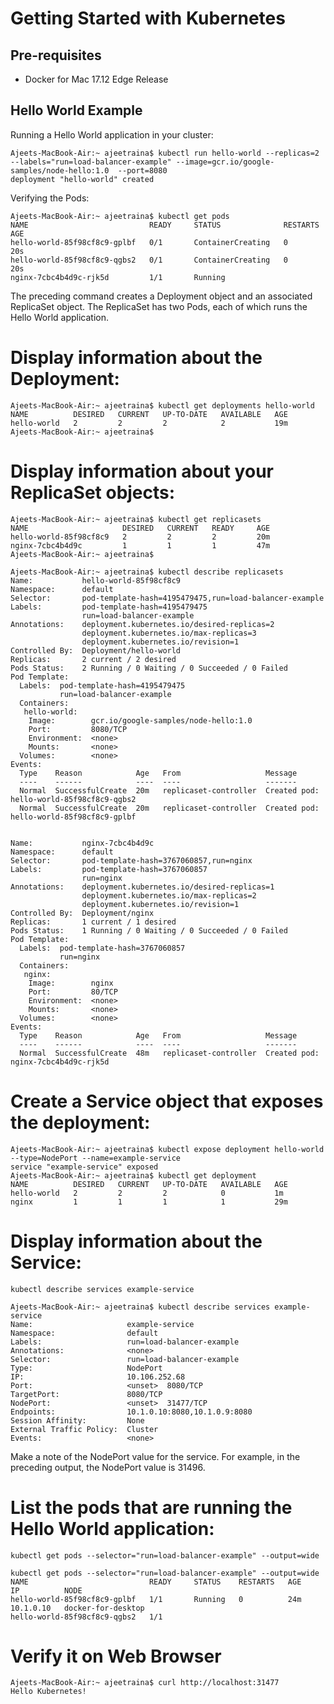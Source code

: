 # Getting Started with Kubernetes

## Pre-requisites

- Docker for Mac 17.12 Edge Release

## Hello World Example

Running a Hello World application in your cluster:


```
Ajeets-MacBook-Air:~ ajeetraina$ kubectl run hello-world --replicas=2 --labels="run=load-balancer-example" --image=gcr.io/google-samples/node-hello:1.0  --port=8080
deployment "hello-world" created
```

Verifying the Pods:

```
Ajeets-MacBook-Air:~ ajeetraina$ kubectl get pods
NAME                           READY     STATUS              RESTARTS   AGE
hello-world-85f98cf8c9-gplbf   0/1       ContainerCreating   0          20s
hello-world-85f98cf8c9-qgbs2   0/1       ContainerCreating   0          20s
nginx-7cbc4b4d9c-rjk5d         1/1       Running
```

The preceding command creates a Deployment object and an associated ReplicaSet object. 
The ReplicaSet has two Pods, each of which runs the Hello World application.

# Display information about the Deployment:

```
Ajeets-MacBook-Air:~ ajeetraina$ kubectl get deployments hello-world
NAME          DESIRED   CURRENT   UP-TO-DATE   AVAILABLE   AGE
hello-world   2         2         2            2           19m
Ajeets-MacBook-Air:~ ajeetraina$ 

```

# Display information about your ReplicaSet objects:


```
Ajeets-MacBook-Air:~ ajeetraina$ kubectl get replicasets
NAME                     DESIRED   CURRENT   READY     AGE
hello-world-85f98cf8c9   2         2         2         20m
nginx-7cbc4b4d9c         1         1         1         47m
Ajeets-MacBook-Air:~ ajeetraina$ 
```

```
Ajeets-MacBook-Air:~ ajeetraina$ kubectl describe replicasets
Name:           hello-world-85f98cf8c9
Namespace:      default
Selector:       pod-template-hash=4195479475,run=load-balancer-example
Labels:         pod-template-hash=4195479475
                run=load-balancer-example
Annotations:    deployment.kubernetes.io/desired-replicas=2
                deployment.kubernetes.io/max-replicas=3
                deployment.kubernetes.io/revision=1
Controlled By:  Deployment/hello-world
Replicas:       2 current / 2 desired
Pods Status:    2 Running / 0 Waiting / 0 Succeeded / 0 Failed
Pod Template:
  Labels:  pod-template-hash=4195479475
           run=load-balancer-example
  Containers:
   hello-world:
    Image:        gcr.io/google-samples/node-hello:1.0
    Port:         8080/TCP
    Environment:  <none>
    Mounts:       <none>
  Volumes:        <none>
Events:
  Type    Reason            Age   From                   Message
  ----    ------            ----  ----                   -------
  Normal  SuccessfulCreate  20m   replicaset-controller  Created pod: hello-world-85f98cf8c9-qgbs2
  Normal  SuccessfulCreate  20m   replicaset-controller  Created pod: hello-world-85f98cf8c9-gplbf


Name:           nginx-7cbc4b4d9c
Namespace:      default
Selector:       pod-template-hash=3767060857,run=nginx
Labels:         pod-template-hash=3767060857
                run=nginx
Annotations:    deployment.kubernetes.io/desired-replicas=1
                deployment.kubernetes.io/max-replicas=2
                deployment.kubernetes.io/revision=1
Controlled By:  Deployment/nginx
Replicas:       1 current / 1 desired
Pods Status:    1 Running / 0 Waiting / 0 Succeeded / 0 Failed
Pod Template:
  Labels:  pod-template-hash=3767060857
           run=nginx
  Containers:
   nginx:
    Image:        nginx
    Port:         80/TCP
    Environment:  <none>
    Mounts:       <none>
  Volumes:        <none>
Events:
  Type    Reason            Age   From                   Message
  ----    ------            ----  ----                   -------
  Normal  SuccessfulCreate  48m   replicaset-controller  Created pod: nginx-7cbc4b4d9c-rjk5d

```

# Create a Service object that exposes the deployment:




```
Ajeets-MacBook-Air:~ ajeetraina$ kubectl expose deployment hello-world --type=NodePort --name=example-service
service "example-service" exposed
Ajeets-MacBook-Air:~ ajeetraina$ kubectl get deployment
NAME          DESIRED   CURRENT   UP-TO-DATE   AVAILABLE   AGE
hello-world   2         2         2            0           1m
nginx         1         1         1            1           29m
```

# Display information about the Service:

```
kubectl describe services example-service
```

```
Ajeets-MacBook-Air:~ ajeetraina$ kubectl describe services example-service
Name:                     example-service
Namespace:                default
Labels:                   run=load-balancer-example
Annotations:              <none>
Selector:                 run=load-balancer-example
Type:                     NodePort
IP:                       10.106.252.68
Port:                     <unset>  8080/TCP
TargetPort:               8080/TCP
NodePort:                 <unset>  31477/TCP
Endpoints:                10.1.0.10:8080,10.1.0.9:8080
Session Affinity:         None
External Traffic Policy:  Cluster
Events:                   <none>
```

Make a note of the NodePort value for the service. For example, in the preceding output, the NodePort value is 31496.

# List the pods that are running the Hello World application:

```
kubectl get pods --selector="run=load-balancer-example" --output=wide
```

```
kubectl get pods --selector="run=load-balancer-example" --output=wide
NAME                           READY     STATUS    RESTARTS   AGE       IP          NODE
hello-world-85f98cf8c9-gplbf   1/1       Running   0          24m       10.1.0.10   docker-for-desktop
hello-world-85f98cf8c9-qgbs2   1/1   
```
# Verify it on Web Browser

```
Ajeets-MacBook-Air:~ ajeetraina$ curl http://localhost:31477
Hello Kubernetes!
```
